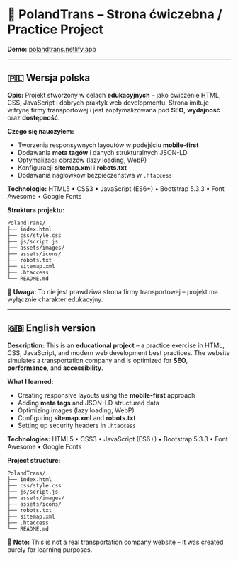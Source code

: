 # 🚛 PolandTrans – Strona ćwiczebna / Practice Project

**Demo:** [polandtrans.netlify.app](https://polandtrans.netlify.app/)

---

## 🇵🇱 Wersja polska

**Opis:**
Projekt stworzony w celach **edukacyjnych** – jako ćwiczenie HTML, CSS, JavaScript i dobrych praktyk web developmentu. Strona imituje witrynę firmy transportowej i jest zoptymalizowana pod **SEO**, **wydajność** oraz **dostępność**.

**Czego się nauczyłem:**

* Tworzenia responsywnych layoutów w podejściu **mobile-first**
* Dodawania **meta tagów** i danych strukturalnych JSON-LD
* Optymalizacji obrazów (lazy loading, WebP)
* Konfiguracji **sitemap.xml** i **robots.txt**
* Dodawania nagłówków bezpieczeństwa w `.htaccess`

**Technologie:**
HTML5 • CSS3 • JavaScript (ES6+) • Bootstrap 5.3.3 • Font Awesome • Google Fonts

**Struktura projektu:**

```
PolandTrans/
├── index.html
├── css/style.css
├── js/script.js
├── assets/images/
├── assets/icons/
├── robots.txt
├── sitemap.xml
├── .htaccess
└── README.md
```

📌 **Uwaga:** To nie jest prawdziwa strona firmy transportowej – projekt ma wyłącznie charakter edukacyjny.

---

## 🇬🇧 English version

**Description:**
This is an **educational project** – a practice exercise in HTML, CSS, JavaScript, and modern web development best practices. The website simulates a transportation company and is optimized for **SEO**, **performance**, and **accessibility**.

**What I learned:**

* Creating responsive layouts using the **mobile-first** approach
* Adding **meta tags** and JSON-LD structured data
* Optimizing images (lazy loading, WebP)
* Configuring **sitemap.xml** and **robots.txt**
* Setting up security headers in `.htaccess`

**Technologies:**
HTML5 • CSS3 • JavaScript (ES6+) • Bootstrap 5.3.3 • Font Awesome • Google Fonts

**Project structure:**

```
PolandTrans/
├── index.html
├── css/style.css
├── js/script.js
├── assets/images/
├── assets/icons/
├── robots.txt
├── sitemap.xml
├── .htaccess
└── README.md
```

📌 **Note:** This is not a real transportation company website – it was created purely for learning purposes.
